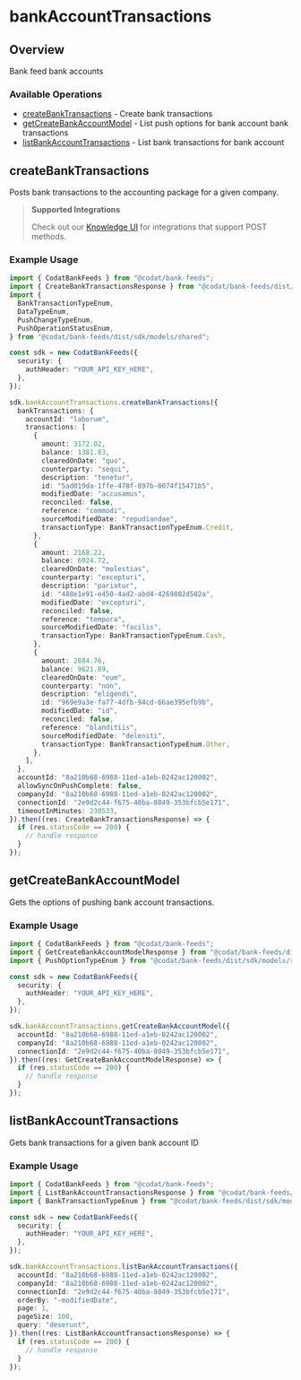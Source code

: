 # bankAccountTransactions

## Overview

Bank feed bank accounts

### Available Operations

* [createBankTransactions](#createbanktransactions) - Create bank transactions
* [getCreateBankAccountModel](#getcreatebankaccountmodel) - List push options for bank account bank transactions
* [listBankAccountTransactions](#listbankaccounttransactions) - List bank transactions for bank account

## createBankTransactions

Posts bank transactions to the accounting package for a given company.

> **Supported Integrations**
> 
> Check out our [Knowledge UI](https://knowledge.codat.io/supported-features/accounting?view=tab-by-data-type&dataType=bankTransactions) for integrations that support POST methods.

### Example Usage

```typescript
import { CodatBankFeeds } from "@codat/bank-feeds";
import { CreateBankTransactionsResponse } from "@codat/bank-feeds/dist/sdk/models/operations";
import {
  BankTransactionTypeEnum,
  DataTypeEnum,
  PushChangeTypeEnum,
  PushOperationStatusEnum,
} from "@codat/bank-feeds/dist/sdk/models/shared";

const sdk = new CodatBankFeeds({
  security: {
    authHeader: "YOUR_API_KEY_HERE",
  },
});

sdk.bankAccountTransactions.createBankTransactions({
  bankTransactions: {
    accountId: "laborum",
    transactions: [
      {
        amount: 3172.02,
        balance: 1381.83,
        clearedOnDate: "quo",
        counterparty: "sequi",
        description: "tenetur",
        id: "5ad019da-1ffe-478f-897b-0074f15471b5",
        modifiedDate: "accusamus",
        reconciled: false,
        reference: "commodi",
        sourceModifiedDate: "repudiandae",
        transactionType: BankTransactionTypeEnum.Credit,
      },
      {
        amount: 2168.22,
        balance: 6924.72,
        clearedOnDate: "molestias",
        counterparty: "excepturi",
        description: "pariatur",
        id: "488e1e91-e450-4ad2-abd4-4269802d502a",
        modifiedDate: "excepturi",
        reconciled: false,
        reference: "tempora",
        sourceModifiedDate: "facilis",
        transactionType: BankTransactionTypeEnum.Cash,
      },
      {
        amount: 2884.76,
        balance: 9621.89,
        clearedOnDate: "eum",
        counterparty: "non",
        description: "eligendi",
        id: "969e9a3e-fa77-4dfb-94cd-66ae395efb9b",
        modifiedDate: "id",
        reconciled: false,
        reference: "blanditiis",
        sourceModifiedDate: "deleniti",
        transactionType: BankTransactionTypeEnum.Other,
      },
    ],
  },
  accountId: "8a210b68-6988-11ed-a1eb-0242ac120002",
  allowSyncOnPushComplete: false,
  companyId: "8a210b68-6988-11ed-a1eb-0242ac120002",
  connectionId: "2e9d2c44-f675-40ba-8049-353bfcb5e171",
  timeoutInMinutes: 230533,
}).then((res: CreateBankTransactionsResponse) => {
  if (res.statusCode == 200) {
    // handle response
  }
});
```

## getCreateBankAccountModel

Gets the options of pushing bank account transactions.

### Example Usage

```typescript
import { CodatBankFeeds } from "@codat/bank-feeds";
import { GetCreateBankAccountModelResponse } from "@codat/bank-feeds/dist/sdk/models/operations";
import { PushOptionTypeEnum } from "@codat/bank-feeds/dist/sdk/models/shared";

const sdk = new CodatBankFeeds({
  security: {
    authHeader: "YOUR_API_KEY_HERE",
  },
});

sdk.bankAccountTransactions.getCreateBankAccountModel({
  accountId: "8a210b68-6988-11ed-a1eb-0242ac120002",
  companyId: "8a210b68-6988-11ed-a1eb-0242ac120002",
  connectionId: "2e9d2c44-f675-40ba-8049-353bfcb5e171",
}).then((res: GetCreateBankAccountModelResponse) => {
  if (res.statusCode == 200) {
    // handle response
  }
});
```

## listBankAccountTransactions

Gets bank transactions for a given bank account ID

### Example Usage

```typescript
import { CodatBankFeeds } from "@codat/bank-feeds";
import { ListBankAccountTransactionsResponse } from "@codat/bank-feeds/dist/sdk/models/operations";
import { BankTransactionTypeEnum } from "@codat/bank-feeds/dist/sdk/models/shared";

const sdk = new CodatBankFeeds({
  security: {
    authHeader: "YOUR_API_KEY_HERE",
  },
});

sdk.bankAccountTransactions.listBankAccountTransactions({
  accountId: "8a210b68-6988-11ed-a1eb-0242ac120002",
  companyId: "8a210b68-6988-11ed-a1eb-0242ac120002",
  connectionId: "2e9d2c44-f675-40ba-8049-353bfcb5e171",
  orderBy: "-modifiedDate",
  page: 1,
  pageSize: 100,
  query: "deserunt",
}).then((res: ListBankAccountTransactionsResponse) => {
  if (res.statusCode == 200) {
    // handle response
  }
});
```
